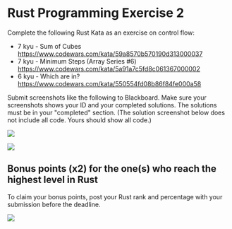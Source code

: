# Rust Programming Exercise 2

Complete the following Rust Kata as an exercise on control flow:

* 7 kyu - Sum of Cubes https://www.codewars.com/kata/59a8570b570190d313000037
* 7 kyu - Minimum Steps (Array Series #6) https://www.codewars.com/kata/5a91a7c5fd8c061367000002
* 6 kyu - Which are in? https://www.codewars.com/kata/550554fd08b86f84fe000a58

Submit screenshots like the following to Blackboard. Make sure your screenshots shows your ID and your completed solutions. 
The solutions must be in your "completed" section. (The solution screenshot below does not include all code. Yours should show all code.)

![](https://i.imgur.com/ZSilFt9.png)

![](https://i.imgur.com/igRrP91.png)

## Bonus points (x2) for the one(s) who reach the highest level in Rust

To claim your bonus points, post your Rust rank and percentage with your submission before the deadline.

![](https://i.imgur.com/oJNrVRV.png)
